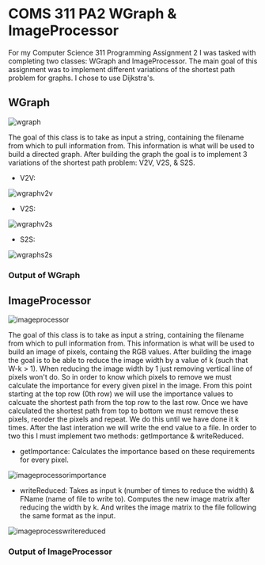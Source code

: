 # COMS 311 PA2 WGraph & ImageProcessor
For my Computer Science 311 Programming Assignment 2 I was tasked with completing two classes: WGraph and ImageProcessor. The main goal of this assignment was to implement different variations of the shortest path problem for graphs. I chose to use Dijkstra's.

## WGraph
![wgraph](https://user-images.githubusercontent.com/40704571/48816945-ca572f00-ed09-11e8-87f8-dfa43b191fda.PNG)

The goal of this class is to take as input a string, containing the filename from which to pull information from. This information is what will be used to build a directed graph. After building the graph the goal is to implement 3 variations of the shortest path problem: V2V, V2S, & S2S.
- V2V:

![wgraphv2v](https://user-images.githubusercontent.com/40704571/48817349-ad236000-ed0b-11e8-94a2-d21a9e430bce.PNG)

- V2S:

![wgraphv2s](https://user-images.githubusercontent.com/40704571/48817476-45214980-ed0c-11e8-8073-368373534dee.PNG)

- S2S:

![wgraphs2s](https://user-images.githubusercontent.com/40704571/48817531-7d288c80-ed0c-11e8-92f9-39789fe2a53d.PNG)

### Output of WGraph

## ImageProcessor
![imageprocessor](https://user-images.githubusercontent.com/40704571/48817009-14d8ab80-ed0a-11e8-975d-7a1e361406b0.PNG)

The goal of this class is to take as input a string, containing the filename from which to pull information from. This information is what will be used to build an image of pixels, containg the RGB values. After building the image the goal is to be able to reduce the image width by a value of k (such that W-k > 1). When reducing the image width by 1 just removing vertical line of pixels won't do. So in order to know which pixels to remove we must calculate the importance for every given pixel in the image. From this point starting at the top row (0th row) we will use the importance values to calcuate the shortest path from the top row to the last row. Once we have calculated the shortest path from top to bottom we must remove these pixels, reorder the pixels and repeat. We do this until we have done it k times. After the last interation we will write the end value to a file. In order to two this I must implement two methods: getImportance & writeReduced.
- getImportance: Calculates the importance based on these requirements for every pixel.

![imageprocessorimportance](https://user-images.githubusercontent.com/40704571/48817616-ed371280-ed0c-11e8-8291-2f5b0ececbd6.PNG)

- writeReduced: Takes as input k (number of times to reduce the width) & FName (name of file to write to). Computes the new image matrix after reducing the width by k. And writes the image matrix to the file following the same format as the input.

![imageprocesswritereduced](https://user-images.githubusercontent.com/40704571/48817804-d2b16900-ed0d-11e8-9229-55cf4bac4ff0.PNG)

### Output of ImageProcessor
